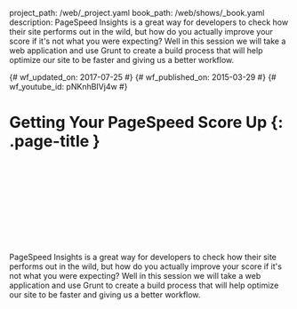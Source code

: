 project_path: /web/_project.yaml book_path: /web/shows/_book.yaml description: PageSpeed Insights is a great way for developers to check how their site performs out in the wild, but how do you actually improve your score if it's not what you were expecting? Well in this session we will take a web application and use Grunt to create a build process that will help optimize our site to be faster and giving us a better workflow.

{# wf_updated_on: 2017-07-25 #} {# wf_published_on: 2015-03-29 #} {# wf_youtube_id: pNKnhBIVj4w #}

# Getting Your PageSpeed Score Up {: .page-title }

<div class="video-wrapper">
  <iframe class="devsite-embedded-youtube-video" data-video-id="pNKnhBIVj4w"
          data-autohide="1" data-showinfo="0" frameborder="0" allowfullscreen>
  </iframe>
</div>

PageSpeed Insights is a great way for developers to check how their site performs out in the wild, but how do you actually improve your score if it's not what you were expecting? Well in this session we will take a web application and use Grunt to create a build process that will help optimize our site to be faster and giving us a better workflow.